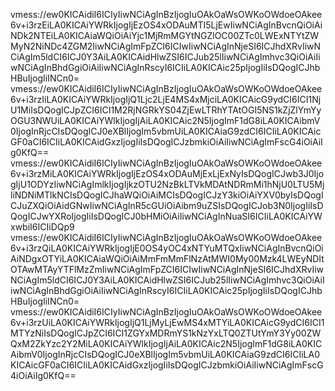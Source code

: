 vmess://ew0KICAidiI6ICIyIiwNCiAgInBzIjogIuOAkOaWsOWKoOWdoeOAkee6v+i3rzEiLA0KICAiYWRkIjogIjEzOS4xODAuMTI5LjEwIiwNCiAgInBvcnQiOiAiNDk2NTEiLA0KICAiaWQiOiAiYjc1MjRmMGYtNGZlOC00ZTc0LWExNTYtZWMyN2NiNDc4ZGM2IiwNCiAgImFpZCI6ICIwIiwNCiAgInNjeSI6ICJhdXRvIiwNCiAgIm5ldCI6ICJ0Y3AiLA0KICAidHlwZSI6ICJub25lIiwNCiAgImhvc3QiOiAiIiwNCiAgInBhdGgiOiAiIiwNCiAgInRscyI6ICIiLA0KICAic25pIjogIiIsDQogICJhbHBuIjogIiINCn0=
vmess://ew0KICAidiI6ICIyIiwNCiAgInBzIjogIuOAkOaWsOWKoOWdoeOAkee6v+i3rzIiLA0KICAiYWRkIjogIjQ1Ljc2LjE4MS4xMjciLA0KICAicG9ydCI6ICI1NjU1MiIsDQogICJpZCI6ICI1M2RjNGRkYS04ZjEwLTRhYTAtOGI5NS1kZjZlYmYyOGU3NWUiLA0KICAiYWlkIjogIjAiLA0KICAic2N5IjogImF1dG8iLA0KICAibmV0IjogInRjcCIsDQogICJ0eXBlIjogIm5vbmUiLA0KICAiaG9zdCI6ICIiLA0KICAicGF0aCI6ICIiLA0KICAidGxzIjogIiIsDQogICJzbmkiOiAiIiwNCiAgImFscG4iOiAiIg0KfQ==
vmess://ew0KICAidiI6ICIyIiwNCiAgInBzIjogIuOAkOaWsOWKoOWdoeOAkee6v+i3rzMiLA0KICAiYWRkIjogIjEzOS4xODAuMjExLjExNyIsDQogICJwb3J0IjogIjU1ODYzIiwNCiAgImlkIjogIjkzOTU2NzBkLTVkMDAtNDRmMi1hNjU0LTU5MjliNDNiMTlkNCIsDQogICJhaWQiOiAiMCIsDQogICJzY3kiOiAiYXV0byIsDQogICJuZXQiOiAidGNwIiwNCiAgInR5cGUiOiAibm9uZSIsDQogICJob3N0IjogIiIsDQogICJwYXRoIjogIiIsDQogICJ0bHMiOiAiIiwNCiAgInNuaSI6ICIiLA0KICAiYWxwbiI6ICIiDQp9
vmess://ew0KICAidiI6ICIyIiwNCiAgInBzIjogIuOAkOaWsOWKoOWdoeOAkee6v+i3rzQiLA0KICAiYWRkIjogIjE0OS4yOC4xNTYuMTQxIiwNCiAgInBvcnQiOiAiNDgxOTYiLA0KICAiaWQiOiAiMmFmMmFlNzAtMWI0My00Mzk4LWEyNDItOTAwMTAyYTFlMzZmIiwNCiAgImFpZCI6ICIwIiwNCiAgInNjeSI6ICJhdXRvIiwNCiAgIm5ldCI6ICJ0Y3AiLA0KICAidHlwZSI6ICJub25lIiwNCiAgImhvc3QiOiAiIiwNCiAgInBhdGgiOiAiIiwNCiAgInRscyI6ICIiLA0KICAic25pIjogIiIsDQogICJhbHBuIjogIiINCn0=
vmess://ew0KICAidiI6ICIyIiwNCiAgInBzIjogIuOAkOaWsOWKoOWdoeOAkee6v+i3rzUiLA0KICAiYWRkIjogIjQ1LjMyLjEwMS4xMTYiLA0KICAicG9ydCI6ICI1MTYzNiIsDQogICJpZCI6ICI1ZGYxMDRmYS1kNzYxLTQ0ZTUtYmY3Yy00ZWQxM2ZkYzc2Y2MiLA0KICAiYWlkIjogIjAiLA0KICAic2N5IjogImF1dG8iLA0KICAibmV0IjogInRjcCIsDQogICJ0eXBlIjogIm5vbmUiLA0KICAiaG9zdCI6ICIiLA0KICAicGF0aCI6ICIiLA0KICAidGxzIjogIiIsDQogICJzbmkiOiAiIiwNCiAgImFscG4iOiAiIg0KfQ==
